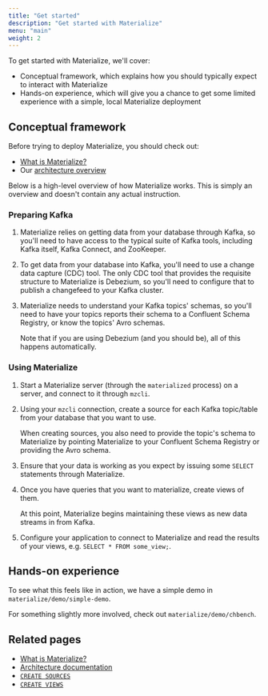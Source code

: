 ```yaml
---
title: "Get started"
description: "Get started with Materialize"
menu: "main"
weight: 2
---
```


To get started with Materialize, we'll cover:

- Conceptual framework, which explains how you should typically expect to
  interact with Materialize
- Hands-on experience, which will give you a chance to get some limited
  experience with a simple, local Materialize deployment

## Conceptual framework

Before trying to deploy Materialize, you should check out:

- [What is Materialize?](../overview/what-is-materialize)
- Our [architecture overview](../overview/architecture)

Below is a high-level overview of how Materialize works. This is simply an
overview and doesn't contain any actual instruction.

### Preparing Kafka

1. Materialize relies on getting data from your database through Kafka, so
   you'll need to have access to the typical suite of Kafka tools, including
   Kafka itself, Kafka Connect, and ZooKeeper.

1. To get data from your database into Kafka, you'll need to use a change data
   capture (CDC) tool. The only CDC tool that provides the requisite structure
   to Materialize is Debezium, so you'll need to configure that to publish a
   changefeed to your Kafka cluster.

1. Materialize needs to understand your Kafka topics' schemas, so you'll need to
   have your topics reports their schema to a Confluent Schema Registry, or know
   the topics' Avro schemas.

   Note that if you are using Debezium (and you should be), all of this happens
   automatically.

### Using Materialize

1. Start a Materialize server (through the `materialized` process) on a server,
   and connect to it through `mzcli`.

1. Using your `mzcli` connection, create a source for each Kafka topic/table
   from your database that you want to use.

   When creating sources, you also need to provide the topic's schema to
   Materialize by pointing Materialize to your Confluent Schema Registry or
   providing the Avro schema.

1. Ensure that your data is working as you expect by issuing some `SELECT`
   statements through Materialize.

1. Once you have queries that you want to materialize, create views of them.

   At this point, Materialize begins maintaining these views as new data
   streams in from Kafka.

1. Configure your application to connect to Materialize and read the results of
   your views, e.g. `SELECT * FROM some_view;`.

## Hands-on experience

To see what this feels like in action, we have a simple demo in
`materialize/demo/simple-demo`.

For something slightly more involved, check out `materialize/demo/chbench`.

## Related pages

- [What is Materialize?](../overview/what-is-materialize)
- [Architecture documentation](../overview/architecture)
- [`CREATE SOURCES`](../sql/create-sources)
- [`CREATE VIEWS`](../sql/create-views)
